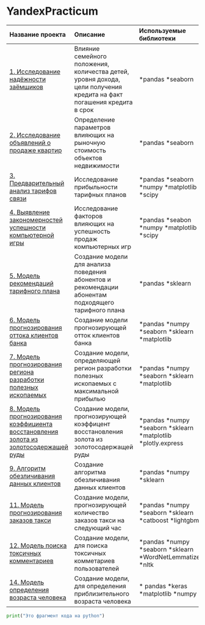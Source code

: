 # YandexPracticum
| Название проекта | Описание | Используемые библиотеки |
| :-------------------- | :-------------------- | :-------------------- |
| [1. Исследование надёжности заёмщиков](https://github.com/lyubachka1/YandexPracticum/tree/main/Project%201%20-%20%D0%98%D1%81%D1%81%D0%BB%D0%B5%D0%B4%D0%BE%D0%B2%D0%B0%D0%BD%D0%B8%D0%B5%20%D0%BD%D0%B0%D0%B4%D1%91%D0%B6%D0%BD%D0%BE%D1%81%D1%82%D0%B8%20%D0%B7%D0%B0%D1%91%D0%BC%D1%89%D0%B8%D0%BA%D0%BE%D0%B2 "1. Исследование надёжности заёмщиков")| Влияние семейного положения, количества детей, уровня дохода, цели получения кредита на факт погашения кредита в срок | *pandas *seaborn |
| [2. Исследование объявлений о продаже квартир](https://github.com/lyubachka1/YandexPracticum/tree/main/Project%202%20-%20%D0%98%D1%81%D1%81%D0%BB%D0%B5%D0%B4%D0%BE%D0%B2%D0%B0%D0%BD%D0%B8%D0%B5%20%D0%BE%D0%B1%D1%8A%D1%8F%D0%B2%D0%BB%D0%B5%D0%BD%D0%B8%D0%B9%20%D0%BE%20%D0%BF%D1%80%D0%BE%D0%B4%D0%B0%D0%B6%D0%B5%20%D0%BA%D0%B2%D0%B0%D1%80%D1%82%D0%B8%D1%80 "2. Исследование объявлений о продаже квартир")| Определение параметров влияющих на рыночную стоимость объектов недвижимости | *pandas *seaborn |
| [3. Предварительный анализ тарифов связи](https://github.com/lyubachka1/YandexPracticum/tree/main/Project%203%20-%20%D0%9F%D1%80%D0%B5%D0%B4%D0%B2%D0%B0%D1%80%D0%B8%D1%82%D0%B5%D0%BB%D1%8C%D0%BD%D1%8B%D0%B9%20%D0%B0%D0%BD%D0%B0%D0%BB%D0%B8%D0%B7%20%D1%82%D0%B0%D1%80%D0%B8%D1%84%D0%BE%D0%B2%20%D1%81%D0%B2%D1%8F%D0%B7%D0%B8 "3. Предварительный анализ тарифов связи")| Исследование прибыльности тарифных планов | *pandas *seaborn *numpy *matplotlib *scipy |
| [4. Выявление закономерностей успешности компьютерной игры](https://github.com/lyubachka1/YandexPracticum/tree/main/Project%204%20-%20%D0%92%D1%8B%D1%8F%D0%B2%D0%BB%D0%B5%D0%BD%D0%B8%D0%B5%20%D0%B7%D0%B0%D0%BA%D0%BE%D0%BD%D0%BE%D0%BC%D0%B5%D1%80%D0%BD%D0%BE%D1%81%D1%82%D0%B5%D0%B9%20%D1%83%D1%81%D0%BF%D0%B5%D1%88%D0%BD%D0%BE%D1%81%D1%82%D0%B8%20%D0%BA%D0%BE%D0%BC%D0%BF%D1%8C%D1%8E%D1%82%D0%B5%D1%80%D0%BD%D0%BE%D0%B9%20%D0%B8%D0%B3%D1%80%D1%8B "4. Выявление закономерностей успешности компьютерной игры")| Исследование факторов влияющих на успешность продаж компьютерных игр |*pandas  *seabon *numpy *matplotlib *scipy |
| [5. Модель рекомендаций тарифного плана](https://github.com/lyubachka1/YandexPracticum/tree/main/Project%205%20-%20%D0%9C%D0%BE%D0%B4%D0%B5%D0%BB%D1%8C%20%D1%80%D0%B5%D0%BA%D0%BE%D0%BC%D0%B5%D0%BD%D0%B4%D0%B0%D1%86%D0%B8%D0%B9%20%D1%82%D0%B0%D1%80%D0%B8%D1%84%D0%BD%D0%BE%D0%B3%D0%BE%20%D0%BF%D0%BB%D0%B0%D0%BD%D0%B0 "5. Модель рекомендаций тарифного плана")| Создание модели для анализа поведения абонентов и рекомендации абонентам подходящего тарифного плана |*pandas *sklearn |
| [6. Модель прогнозирования оттока клиентов банка](https://github.com/lyubachka1/YandexPracticum/tree/main/Project%206%20-%20%D0%9C%D0%BE%D0%B4%D0%B5%D0%BB%D1%8C%20%D0%BF%D1%80%D0%BE%D0%B3%D0%BD%D0%BE%D0%B7%D0%B8%D1%80%D0%BE%D0%B2%D0%B0%D0%BD%D0%B8%D1%8F%20%D0%BE%D1%82%D1%82%D0%BE%D0%BA%D0%B0%20%D0%BA%D0%BB%D0%B8%D0%B5%D0%BD%D1%82%D0%BE%D0%B2%20%D0%B1%D0%B0%D0%BD%D0%BA%D0%B0 "6. Модель прогнозирования оттока клиентов банка")| Создание модели прогнозирующей отток клиентов банка |*pandas *numpy *seaborn *sklearn *matplotlib|
| [7. Модель прогнозирования региона разработки полезных ископаемых](https://github.com/lyubachka1/YandexPracticum/tree/main/Project%207%20-%20%D0%9C%D0%BE%D0%B4%D0%B5%D0%BB%D1%8C%20%D0%BF%D1%80%D0%BE%D0%B3%D0%BD%D0%BE%D0%B7%D0%B8%D1%80%D0%BE%D0%B2%D0%B0%D0%BD%D0%B8%D1%8F%20%D1%80%D0%B5%D0%B3%D0%B8%D0%BE%D0%BD%D0%B0%20%D1%80%D0%B0%D0%B7%D1%80%D0%B0%D0%B1%D0%BE%D1%82%D0%BA%D0%B8%20%D0%BF%D0%BE%D0%BB%D0%B5%D0%B7%D0%BD%D1%8B%D1%85%20%D0%B8%D1%81%D0%BA%D0%BE%D0%BF%D0%B0%D0%B5%D0%BC%D1%8B%D1%85 "7. Модель прогнозирования региона разработки полезных ископаемых")| Создание модели, определяющей регион разработки полезных ископаемых с максимальной прибылью |*pandas *numpy *seaborn *sklearn *matplotlib|
| [8. Модель прогнозирования коэффициента восстановления золота из золотосодержащей руды](https://github.com/lyubachka1/YandexPracticum/tree/main/Project%208%20-%20%D0%9C%D0%BE%D0%B4%D0%B5%D0%BB%D1%8C%20%D0%BF%D1%80%D0%BE%D0%B3%D0%BD%D0%BE%D0%B7%D0%B8%D1%80%D0%BE%D0%B2%D0%B0%D0%BD%D0%B8%D1%8F%20%D0%BA%D0%BE%D1%8D%D1%84%D1%84%D0%B8%D1%86%D0%B8%D0%B5%D0%BD%D1%82%D0%B0%20%D0%B2%D0%BE%D1%81%D1%81%D1%82%D0%B0%D0%BD%D0%BE%D0%B2%D0%BB%D0%B5%D0%BD%D0%B8%D1%8F%20%D0%B7%D0%BE%D0%BB%D0%BE%D1%82%D0%B0%20%D0%B8%D0%B7%20%D0%B7%D0%BE%D0%BB%D0%BE%D1%82%D0%BE%D1%81%D0%BE%D0%B4%D0%B5%D1%80%D0%B6%D0%B0%D1%89%D0%B5%D0%B9%20%D1%80%D1%83%D0%B4%D1%8B "8. Модель прогнозирования коэффициента восстановления золота из золотосодержащей руды")| Создание модели, прогнозирующей коэффицент восстановления золота из золотосодержащей руды |*pandas *numpy *seaborn *sklearn *matplotlib *plotly.express|
| [9. Алгоритм обезличивания данных клиентов](https://github.com/lyubachka1/YandexPracticum/tree/main/Project%209%20-%20%D0%90%D0%BB%D0%B3%D0%BE%D1%80%D0%B8%D1%82%D0%BC%20%D0%BE%D0%B1%D0%B5%D0%B7%D0%BB%D0%B8%D1%87%D0%B8%D0%B2%D0%B0%D0%BD%D0%B8%D1%8F%20%D0%B4%D0%B0%D0%BD%D0%BD%D1%8B%D1%85%20%D0%BA%D0%BB%D0%B8%D0%B5%D0%BD%D1%82%D0%BE%D0%B2 "9. Алгоритм обезличивания данных клиентов")| Создание алгоритма обезличивания данных клиентов |*pandas *numpy *sklearn|
| [11. Модель прогнозирования заказов такси](https://github.com/lyubachka1/YandexPracticum/tree/main/Project%2011%20-%20%D0%9C%D0%BE%D0%B4%D0%B5%D0%BB%D1%8C%20%D0%BF%D1%80%D0%BE%D0%B3%D0%BD%D0%BE%D0%B7%D0%B8%D1%80%D0%BE%D0%B2%D0%B0%D0%BD%D0%B8%D1%8F%20%D0%B7%D0%B0%D0%BA%D0%B0%D0%B7%D0%BE%D0%B2%20%D1%82%D0%B0%D0%BA%D1%81%D0%B8 "11. Модель прогнозирования заказов такси")| Создание модели, прогнозирующей количество заказов такси на следующий час | *pandas *numpy *seaborn *sklearn *catboost *lightgbm |
| [12. Модель поиска токсичных комментариев](https://github.com/lyubachka1/YandexPracticum/tree/main/Project%2012%20-%20%D0%9C%D0%BE%D0%B4%D0%B5%D0%BB%D1%8C%20%D0%BF%D0%BE%D0%B8%D1%81%D0%BA%D0%B0%20%D1%82%D0%BE%D0%BA%D1%81%D0%B8%D1%87%D0%BD%D1%8B%D1%85%20%D0%BA%D0%BE%D0%BC%D0%BC%D0%B5%D0%BD%D1%82%D0%B0%D1%80%D0%B8%D0%B5%D0%B2 "12. Модель поиска токсичных комментариев")|Создание модели, для поиска токсичных комметариев пользователей | *pandas *numpy *seaborn *sklearn *WordNetLemmatizer *nltk|
| [14. Модель определения возраста человека](https://github.com/lyubachka1/YandexPracticum/tree/main/Project%2014%20-%20%D0%9C%D0%BE%D0%B4%D0%B5%D0%BB%D1%8C%20%D0%BE%D0%BF%D1%80%D0%B5%D0%B4%D0%B5%D0%BB%D0%B5%D0%BD%D0%B8%D1%8F%20%D0%B2%D0%BE%D0%B7%D1%80%D0%B0%D1%81%D1%82%D0%B0%20%D1%87%D0%B5%D0%BB%D0%BE%D0%B2%D0%B5%D0%BA%D0%B0 "14. Модель определения возраста человека")| Создание модели, для определения приблизительного возраста человека| * pandas *keras *matplotlib *numpy |



```python
print("Это фрагмент кода на python")
```
